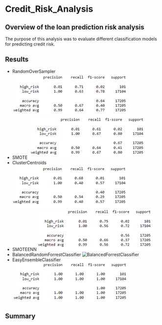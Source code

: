 # Credit_Risk_Analysis
## Overview of the loan prediction risk analysis
The purpose of this analysis was to evaluate different classification models for predicting credit risk.
## Results
* RandomOverSampler
 ![RandomOverSampler](Images/RandomOverSampler.png)
* SMOTE
 ![SMOTE](Images/SMOTE.png)
* ClusterCentroids
 ![ClusterCentroids](Images/ClusterCentroids.png)
* SMOTEENN
 ![SMOTEENN](Images/SMOTEENN.png)
* BalancedRandomForrestClassifier
 ![BalancedForrestClassifier](Images/BalancedForrestClassifier.png)
* EasyEnsembleClassifier
 ![EasyEnsembleClassifier](Images/EasyEnsembleClassifier.png)
## Summary

